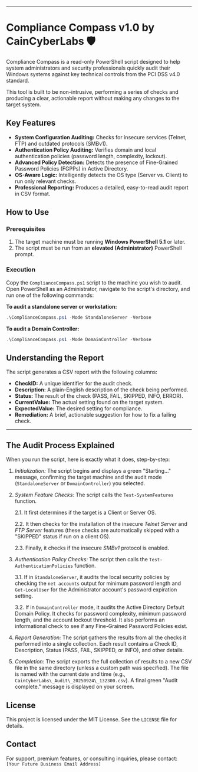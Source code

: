 -----
# Compliance Compass v1.0 by CainCyberLabs 🛡️

Compliance Compass is a read-only PowerShell script designed to help system administrators and security professionals quickly audit their Windows systems against key technical controls from the PCI DSS v4.0 standard.

This tool is built to be non-intrusive, performing a series of checks and producing a clear, actionable report without making any changes to the target system.

## Key Features

  * **System Configuration Auditing:** Checks for insecure services (Telnet, FTP) and outdated protocols (SMBv1).
  * **Authentication Policy Auditing:** Verifies domain and local authentication policies (password length, complexity, lockout).
  * **Advanced Policy Detection:** Detects the presence of Fine-Grained Password Policies (FGPPs) in Active Directory.
  * **OS-Aware Logic:** Intelligently detects the OS type (Server vs. Client) to run only relevant checks.
  * **Professional Reporting:** Produces a detailed, easy-to-read audit report in CSV format.

## How to Use

### Prerequisites

1.  The target machine must be running **Windows PowerShell 5.1** or later.
2.  The script must be run from an **elevated (Administrator)** PowerShell prompt.

### Execution

Copy the `ComplianceCompass.ps1` script to the machine you wish to audit. Open PowerShell as an Administrator, navigate to the script's directory, and run one of the following commands:

**To audit a standalone server or workstation:**

```powershell
.\ComplianceCompass.ps1 -Mode StandaloneServer -Verbose
```

**To audit a Domain Controller:**

```powershell
.\ComplianceCompass.ps1 -Mode DomainController -Verbose
```

## Understanding the Report

The script generates a CSV report with the following columns:

  * **CheckID:** A unique identifier for the audit check.
  * **Description:** A plain-English description of the check being performed.
  * **Status:** The result of the check (PASS, FAIL, SKIPPED, INFO, ERROR).
  * **CurrentValue:** The actual setting found on the target system.
  * **ExpectedValue:** The desired setting for compliance.
  * **Remediation:** A brief, actionable suggestion for how to fix a failing check.
---
## The Audit Process Explained



When you run the script, here is exactly what it does, step-by-step:



1.  *Initialization:* The script begins and displays a green "Starting..." message, confirming the target machine and the audit mode (`StandaloneServer` or `DomainController`) you selected.



2.  *System Feature Checks:* The script calls the `Test-SystemFeatures` function.



    2.1. It first determines if the target is a Client or Server OS.

    2.2. It then checks for the installation of the insecure *Telnet Server* and *FTP Server* features (these checks are automatically skipped with a "SKIPPED" status if run on a client OS).

    2.3. Finally, it checks if the insecure *SMBv1* protocol is enabled.



3.  *Authentication Policy Checks:* The script then calls the `Test-AuthenticationPolicies` function.



    3.1. If in `StandaloneServer`, it audits the local security policies by checking the `net accounts` output for minimum password length and `Get-LocalUser` for the Administrator account's password expiration setting.

    3.2. If in `DomainController` mode, it audits the Active Directory Default Domain Policy. It checks for password complexity, minimum password length, and the account lockout threshold. It also performs an informational check to see if any Fine-Grained Password Policies exist.



4.  *Report Generation:* The script gathers the results from all the checks it performed into a single collection. Each result contains a Check ID, Description, Status (PASS, FAIL, SKIPPED, or INFO), and other details.



5.  *Completion:* The script exports the full collection of results to a new CSV file in the same directory (unless a custom path was specified). The file is named with the current date and time (e.g., `CainCyberLabs\_Audit\_20250924\_132300.csv`). A final green "Audit complete." message is displayed on your screen.


## License

This project is licensed under the MIT License. See the `LICENSE` file for details.

## Contact

For support, premium features, or consulting inquiries, please contact: `[Your Future Business Email Address]`
